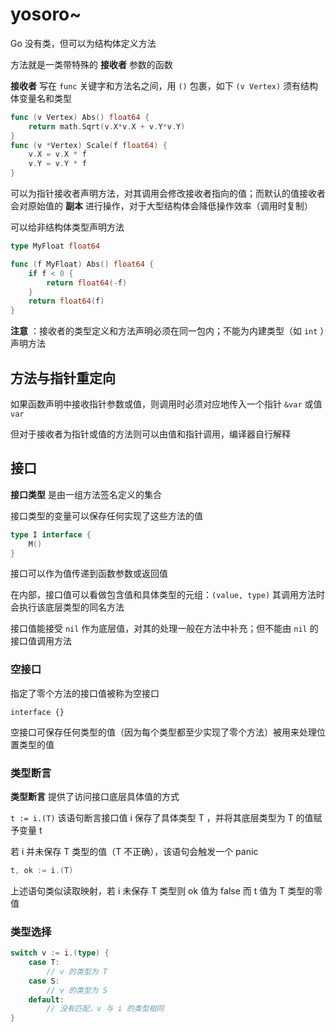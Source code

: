 # yosoro~

Go 没有类，但可以为结构体定义方法

方法就是一类带特殊的 **接收者** 参数的函数

**接收者** 写在 `func` 关键字和方法名之间，用 `()` 包裹，如下 `(v Vertex)` 须有结构体变量名和类型

```go
func (v Vertex) Abs() float64 {
	return math.Sqrt(v.X*v.X + v.Y*v.Y)
}
func (v *Vertex) Scale(f float64) {
    v.X = v.X * f
    v.Y = v.Y * f
}
```

可以为指针接收者声明方法，对其调用会修改接收者指向的值；而默认的值接收者会对原始值的 **副本** 进行操作，对于大型结构体会降低操作效率（调用时复制）



可以给非结构体类型声明方法

```go
type MyFloat float64

func (f MyFloat) Abs() float64 {
    if f < 0 {
        return float64(-f)
    }
    return float64(f)
}
```

**注意** ：接收者的类型定义和方法声明必须在同一包内；不能为内建类型（如 `int` ）声明方法

## 方法与指针重定向

如果函数声明中接收指针参数或值，则调用时必须对应地传入一个指针 `&var` 或值 `var` 

但对于接收者为指针或值的方法则可以由值和指针调用，编译器自行解释

## 接口

**接口类型** 是由一组方法签名定义的集合

接口类型的变量可以保存任何实现了这些方法的值

```go
type I interface {
    M()
}
```



接口可以作为值传递到函数参数或返回值

在内部，接口值可以看做包含值和具体类型的元组：`(value, type)` 其调用方法时会执行该底层类型的同名方法

接口值能接受 `nil` 作为底层值，对其的处理一般在方法中补充；但不能由 `nil` 的接口值调用方法

### 空接口

指定了零个方法的接口值被称为空接口

`interface {}` 

空接口可保存任何类型的值（因为每个类型都至少实现了零个方法）被用来处理位置类型的值

### 类型断言

**类型断言** 提供了访问接口底层具体值的方式

`t := i.(T)` 该语句断言接口值 i 保存了具体类型 T ，并将其底层类型为 T 的值赋予变量 t

若 i 并未保存 T 类型的值（T 不正确），该语句会触发一个 panic

```go
t, ok := i.(T)
```

上述语句类似读取映射，若 i 未保存 T 类型则 ok 值为 false 而 t 值为 T 类型的零值

### 类型选择

```go
switch v := i.(type) {
    case T:
    	// v 的类型为 T
    case S:
    	// v 的类型为 S
    default:
    	// 没有匹配，v 与 i 的类型相同
}
```

